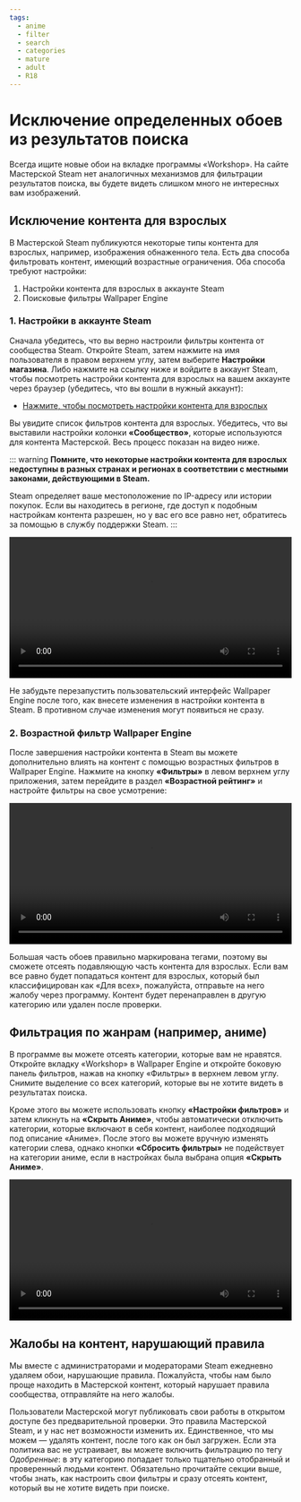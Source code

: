 ```yaml
---
tags:
  - anime
  - filter
  - search
  - categories
  - mature
  - adult
  - R18
---
```


# Исключение определенных обоев из результатов поиска

Всегда ищите новые обои на вкладке программы «Workshop». На сайте Мастерской Steam нет аналогичных механизмов для фильтрации результатов поиска, вы будете видеть слишком много не интересных вам изображений.

## Исключение контента для взрослых

В Мастерской Steam публикуются некоторые типы контента для взрослых, например, изображения обнаженного тела. Есть два способа фильтровать контент, имеющий возрастные ограничения. Оба способа требуют настройки:

1. Настройки контента для взрослых в аккаунте Steam
2. Поисковые фильтры Wallpaper Engine

### 1. Настройки в аккаунте Steam

Сначала убедитесь, что вы верно настроили фильтры контента от сообщества Steam. Откройте Steam, затем нажмите на имя пользователя в правом верхнем углу, затем выберите **Настройки магазина**. Либо нажмите на ссылку ниже и войдите в аккаунт Steam, чтобы посмотреть настройки контента для взрослых на вашем аккаунте через браузер (убедитесь, что вы вошли в нужный аккаунт):

* [Нажмите, чтобы посмотреть настройки контента для взрослых](https://store.steampowered.com/account/preferences/)

Вы увидите список фильтров контента для взрослых. Убедитесь, что вы выставили настройки колонки **«Сообщество»**, которые используются для контента Мастерской. Весь процесс показан на видео ниже.

::: warning
**Помните, что некоторые настройки контента для взрослых недоступны в разных странах и регионах в соответствии с местными законами, действующими в Steam.**

Steam определяет ваше местоположение по IP-адресу или истории покупок. Если вы находитесь в регионе, где доступ к подобным настройкам контента разрешен, но у вас его все равно нет, обратитесь за помощью в службу поддержки Steam.
:::

<video width="100%" autoplay loop>
  <source src="/videos/steam_filterage.mp4" type="video/mp4">
  Ваш браузер не поддерживает воспроизведение видео.
</video>

Не забудьте перезапустить пользовательский интерфейс Wallpaper Engine после того, как внесете изменения в настройки контента в Steam. В противном случае изменения могут появиться не сразу.

### 2. Возрастной фильтр Wallpaper Engine

После завершения настройки контента в Steam вы можете дополнительно влиять на контент с помощью возрастных фильтров в Wallpaper Engine. Нажмите на кнопку **«Фильтры»** в левом верхнем углу приложения, затем перейдите в раздел **«Возрастной рейтинг»** и настройте фильтры на свое усмотрение:

<video width="100%" autoplay loop>
  <source src="/videos/filterage.mp4" type="video/mp4">
  Ваш браузер не поддерживает воспроизведение видео.
</video>

Большая часть обоев правильно маркирована тегами, поэтому вы сможете отсеять подавляющую часть контента для взрослых. Если вам все равно будет попадаться контент для взрослых, который был классифицирован как «Для всех», пожалуйста, отправьте на него жалобу через программу. Контент будет перенаправлен в другую категорию или удален после проверки.

## Фильтрация по жанрам (например, аниме)

В программе вы можете отсеять категории, которые вам не нравятся. Откройте вкладку «Workshop» в Wallpaper Engine и откройте боковую панель фильтров, нажав на кнопку «Фильтры» в верхнем левом углу. Снимите выделение со всех категорий, которые вы не хотите видеть в результатах поиска.

Кроме этого вы можете использовать кнопку **«Настройки фильтров»** и затем кликнуть на **«Скрыть Аниме»**, чтобы автоматически отключить категории, которые включают в себя контент, наиболее подходящий под описание «Аниме». После этого вы можете вручную изменять категории слева, однако кнопки **«Сбросить фильтры»** не подействует на категории аниме, если в настройках была выбрана опция **«Скрыть Аниме»**.

<video width="100%" autoplay loop>
  <source src="/videos/filtercontent.mp4" type="video/mp4">
  Ваш браузер не поддерживает воспроизведение видео.
</video>

## Жалобы на контент, нарушающий правила

Мы вместе с администраторами и модераторами Steam ежедневно удаляем обои, нарушающие правила. Пожалуйста, чтобы нам было проще находить в Мастерской контент, который нарушает правила сообщества, отправляйте на него жалобы.

Пользователи Мастерской могут публиковать свои работы в открытом доступе без предварительной проверки. Это правила Мастерской Steam, и у нас нет возможности изменить их. Единственное, что мы можем — удалять контент, после того как он был загружен. Если эта политика вас не устраивает, вы можете включить фильтрацию по тегу *Одобренные*: в эту категорию попадает только тщательно отобранный и проверенный людьми контент. Обязательно прочитайте секции выше, чтобы знать, как настроить свои фильтры и сразу отсеять контент, который вы не хотите видеть при поиске.